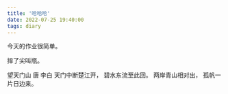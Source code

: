 ```yaml
---
title: '哈哈哈'
date: 2022-07-25 19:40:00
tags: diary
---
```

今天的作业很简单。

摔了尖叫瓶。

望天门山 唐 李白
天门中断楚江开，
碧水东流至此回。
两岸青山相对出，
孤帆一片日边来。
